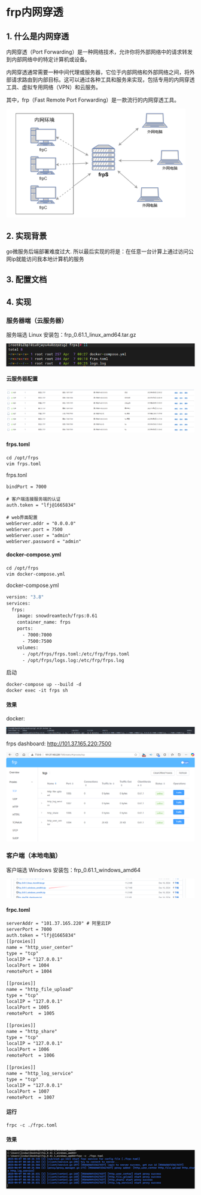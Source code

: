 # frp内网穿透

## 1. 什么是内网穿透

内网穿透（Port Forwarding）是一种网络技术，允许你将外部网络中的请求转发到内部网络中的特定计算机或设备。

内网穿透通常需要一种中间代理或服务器，它位于内部网络和外部网络之间，将外部请求路由到内部目标。这可以通过各种工具和服务来实现，包括专用的内网穿透工具、虚拟专用网络（VPN）和云服务。

其中，frp（Fast Remote Port Forwarding）是一款流行的内网穿透工具。

<img src="frp%E5%86%85%E7%BD%91%E7%A9%BF%E9%80%8F.assets/image-20250407004429271.png" alt="image-20250407004429271" style="zoom:67%;" />

## 2. 实现背景

go微服务后端部署难度过大.  所以最后实现的将是：在任意一台计算上通过访问公网ip就能访问我本地计算机的服务

## 3. 配置文档



## 4. 实现

### 服务器端（云服务器）

服务端选 Linux 安装包：frp_0.61.1_linux_amd64.tar.gz

![image-20250407003512939](frp%E5%86%85%E7%BD%91%E7%A9%BF%E9%80%8F.assets/image-20250407003512939.png)

#### 云服务器配置

![image-20250406222852286](frp%E5%86%85%E7%BD%91%E7%A9%BF%E9%80%8F.assets/image-20250406222852286.png)

#### frps.toml

```shell
cd /opt/frps
vim frps.toml
```

frps.tonl

```
bindPort = 7000

# 客户端连接服务端的认证
auth.token = "lfj@1665834"

# web界面配置
webServer.addr = "0.0.0.0"
webServer.port = 7500
webServer.user = "admin"
webServer.password = "admin"
```

#### docker-compose.yml

```shell
cd /opt/frps
vim docker-compose.yml
```

docker-compose.yml

```dockerfile
version: "3.8"
services:
  frps:
    image: snowdreamtech/frps:0.61
    container_name: frps
    ports:
      - 7000:7000
      - 7500:7500
    volumes:
      - /opt/frps/frps.toml:/etc/frp/frps.toml
      - /opt/frps/logs.log:/etc/frp/frps.log
```

启动

```shell
docker-compose up --build -d
docker exec -it frps sh
```

#### 效果

docker:

![image-20250407003039233](frp%E5%86%85%E7%BD%91%E7%A9%BF%E9%80%8F.assets/image-20250407003039233.png)

frps dashboard:  http://101.37.165.220:7500

![image-20250406222211586](frp%E5%86%85%E7%BD%91%E7%A9%BF%E9%80%8F.assets/image-20250406222211586.png)

### 客户端（本地电脑）

客户端选 Windows 安装包：frp_0.61.1_windows_amd64

![image-20250407003734032](frp%E5%86%85%E7%BD%91%E7%A9%BF%E9%80%8F.assets/image-20250407003734032.png)

#### frpc.toml

```
serverAddr = "101.37.165.220" # 阿里云IP
serverPort = 7000
auth.token = "lfj@1665834"
[[proxies]]
name = "http_user_center"
type = "tcp"
localIP = "127.0.0.1"
localPort = 1004
remotePort = 1004

[[proxies]]
name = "http_file_upload"
type = "tcp"
localIP = "127.0.0.1"
localPort = 1005
remotePort  = 1005

[[proxies]]
name = "http_share"
type = "tcp"
localIP = "127.0.0.1"
localPort = 1006
remotePort  = 1006

[[proxies]]
name = "http_log_service"
type = "tcp"
localIP = "127.0.0.1"
localPort = 1007
remotePort  = 1007
```

#### 运行

```shell
frpc -c ./frpc.toml
```

#### 效果

![image-20250407004038297](frp%E5%86%85%E7%BD%91%E7%A9%BF%E9%80%8F.assets/image-20250407004038297.png)
